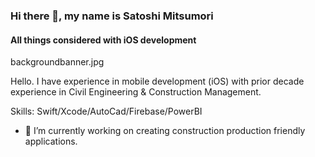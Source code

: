 ### Hi there 👋, my name is Satoshi Mitsumori
#### All things considered with iOS development

backgroundbanner.jpg

Hello. I have experience in mobile development (iOS) with prior decade experience in Civil Engineering & Construction Management. 

Skills: Swift/Xcode/AutoCad/Firebase/PowerBI

- 🔭 I’m currently working on creating construction production friendly applications. 





